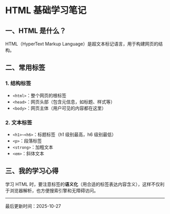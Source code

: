# HTML 基础学习笔记

## 一、HTML 是什么？
HTML（HyperText Markup Language）是超文本标记语言，用于构建网页的结构。

## 二、常用标签
### 1. 结构标签
- `<html>`：整个网页的根标签
- `<head>`：网页头部（包含元信息，如标题、样式等）
- `<body>`：网页主体（用户可见的内容都在这里）

### 2. 文本标签
- `<h1>~<h6>`：标题标签（h1 级别最高，h6 级别最低）
- `<p>`：段落标签
- `<strong>`：加粗文本
- `<em>`：斜体文本

## 三、我的学习心得
学习 HTML 时，要注意标签的**语义化**（用合适的标签表达内容含义），这样不仅利于浏览器解析，也方便搜索引擎和无障碍访问。

---
最后更新时间：2025-10-27
